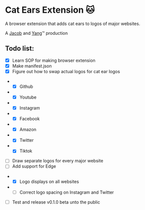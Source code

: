 # Cat Ears Extension 🐱 
A browser extension that adds cat ears to logos of major websites.

A [Jacob](https://github.com/JacobF14) and [Yang](https://github.com/yang-yi-shen)™ production

## Todo list:

- [x] Learn SOP for making browser extension
- [x] Make manifest.json
- [x] Figure out how to swap actual logos for cat ear logos
- - [x] Github
- - [x] Youtube
- - [x] Instagram
- - [x] Facebook
- - [x] Amazon
- - [x] Twitter
- - [x] Tiktok
- [ ] Draw separate logos for every major website
- [ ] Add support for Edge
- - [x] Logo displays on all websites
- - [ ] Correct logo spacing on Instagram and Twitter
- [ ] Test and release v0.1.0 beta unto the public
